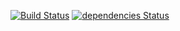 [![Build Status](https://travis-ci.org/FabienGreard/kitapp.svg?branch=master)](https://travis-ci.org/FabienGreard/kitapp)
[![dependencies Status](https://david-dm.org/FabienGreard/kitapp/status.svg)](https://david-dm.org/FabienGreard/kitapp)
